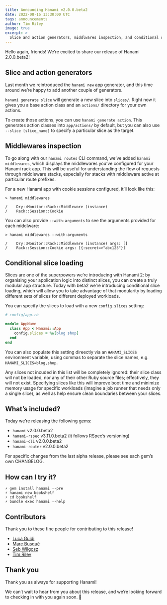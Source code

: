 ```yaml
---
title: Announcing Hanami v2.0.0.beta2
date: 2022-08-16 13:30:00 UTC
tags: announcements
author: Tim Riley
image: true
excerpt: >
  Slice and action generators, middlwares inspection, and conditional slice loading
---
```


Hello again, friends! We’re excited to share our release of Hanami 2.0.0.beta2!

## Slice and action generators

Last month we reintroduced the `hanami new` app generator, and this time around we’re happy to add another couple of generators.

`hanami generate slice` will generate a new slice into `slices/`. Right now it gives you a base action class and an `actions/` directory for your own actions.

To create those actions, you can use `hanami generate action`. This generates action classes into `app/actions/` by default, but you can also use `--slice [slice_name]` to specify a particular slice as the target.

## Middlewares inspection

To go along with our `hanami routes` CLI command, we’ve added `hanami middlewares`, which displays the middlewares you’ve configured for your Hanami rack app. This will be useful for understanding the flow of requests through middleware stacks, especially for stacks with middleware active at particular route prefixes.

For a new Hanami app with cookie sessions configured, it’ll look like this:

```
> hanami middlewares

/    Dry::Monitor::Rack::Middleware (instance)
/    Rack::Session::Cookie
```

You can also provide `--with-arguments` to see the arguments provided for each middlware:

```
> hanami middlewares --with-arguments

/    Dry::Monitor::Rack::Middleware (instance) args: []
/    Rack::Session::Cookie args: [{:secret=>"abc123"}]
```

## Conditional slice loading

Slices are one of the superpowers we’re introducing with Hanami 2: by organising your application logic into distinct slices, you can create a truly modular app structure. Today with beta2 we’re introducing conditional slice loading, which will allow you to take advantage of that modularity by loading different sets of slices for different deployed workloads.

You can specify the slices to load with a new `config.slices` setting:

```ruby
# config/app.rb

module AppName
  class App < Hanami::App
    config.slices = %w[blog shop]
  end
end
```

You can also populate this setting direectly via an `HANAMI_SLICES` environment variable, using commas to separate the slice names, e.g. `HANAMI_SLICES=blog,shop`.

Any slices not incuded in this list will be completely ignored: their slice class will not be loaded, nor any of their other Ruby source files; effectively, they will not exist. Specifying slices like this will improve boot time and minimize memory usage for specific workloads (imagine a job runner that needs only a single slice), as well as help ensure clean boundaries between your slices.

## What’s included?

Today we’re releasing the following gems:

- `hanami` v2.0.0.beta2
- `hanami-rspec` v3.11.0.beta2 (it follows RSpec’s versioning)
- `hanami-cli` v2.0.0.beta2
- `hanami-router` v2.0.0.beta2

For specific changes from the last alpha release, please see each gem’s own CHANGELOG.

## How can I try it?

```
⚡ gem install hanami --pre
⚡ hanami new bookshelf
⚡ cd bookshelf
⚡ bundle exec hanami --help
```

## Contributors

Thank you to these fine people for contributing to this release!

- [Luca Guidi](https://github.com/jodosha)
- [Marc Busqué](https://github.com/waiting-for-dev)
- [Seb Wilgosz](https://github.com/swilgosz)
- [Tim Riley](https://github.com/timriley)

## Thank you

Thank you as always for supporting Hanami!

We can’t wait to hear from you about this release, and we’re looking forward to checking in with you again soon. 🌸

